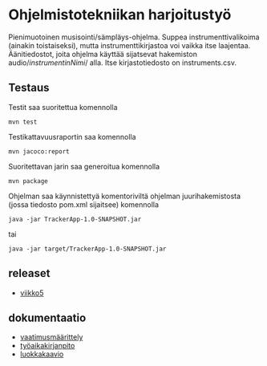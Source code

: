 # Ohjelmistotekniikan harjoitustyö

Pienimuotoinen musisointi/sämpläys-ohjelma. Suppea instrumenttivalikoima (ainakin toistaiseksi), mutta
instrumenttikirjastoa voi vaikka itse laajentaa. Äänitiedostot, joita ohjelma käyttää sijatsevat hakemiston audio/_instrumentinNimi_/ alla.
Itse kirjastotiedosto on instruments.csv.

## Testaus

Testit saa suoritettua komennolla

```
mvn test
```

Testikattavuusraportin saa komennolla

```
mvn jacoco:report
```

Suoritettavan jarin saa generoitua komennolla

```
mvn package
```
Ohjelman saa käynnistettyä komentoriviltä ohjelman juurihakemistosta (jossa tiedosto pom.xml sijaitsee) komennolla

```
java -jar TrackerApp-1.0-SNAPSHOT.jar
```
tai
```
java -jar target/TrackerApp-1.0-SNAPSHOT.jar
```

## releaset

 - [viikko5](https://github.com/PetroLeh/ot-harjoitustyo/releases)

## dokumentaatio
 - [vaatimusmäärittely](https://github.com/PetroLeh/ot-harjoitustyo/blob/master/dokumentaatio/vaatimusmaarittely.md)
 - [työaikakirjanpito](https://github.com/PetroLeh/ot-harjoitustyo/blob/master/dokumentaatio/tuntikirjanpito.md)
 - [luokkakaavio](https://github.com/PetroLeh/ot-harjoitustyo/blob/master/dokumentaatio/trackerLuokkakaavio.jpg)
